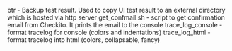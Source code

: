 btr - Backup test result. Used to copy UI test result to an external directory which is hosted via http server
get_confmail.sh - script to get confirmation email from Checkito. It prints the email to the console
trace_log_console - format tracelog for console (colors and indentations)
trace_log_html - format tracelog into html (colors, collapsable, fancy)
